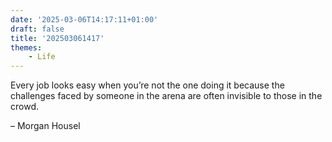 ```yaml
---
date: '2025-03-06T14:17:11+01:00'
draft: false
title: '202503061417'
themes:
    - Life
---
```


Every job looks easy when you’re not the one doing it because the challenges faced by someone in the arena are often
invisible to those in the crowd.

– Morgan Housel
